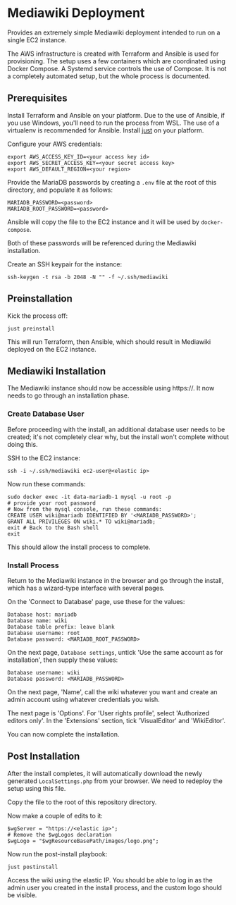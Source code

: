 # Mediawiki Deployment

Provides an extremely simple Mediawiki deployment intended to run on a single EC2 instance.

The AWS infrastructure is created with Terraform and Ansible is used for provisioning. The setup uses a few containers which are coordinated using Docker Compose. A Systemd service controls the use of Compose. It is not a completely automated setup, but the whole process is documented.

## Prerequisites

Install Terraform and Ansible on your platform. Due to the use of Ansible, if you use Windows, you'll need to run the process from WSL. The use of a virtualenv is recommended for Ansible. Install [just](https://github.com/casey/just) on your platform.

Configure your AWS credentials:
```
export AWS_ACCESS_KEY_ID=<your access key id>
export AWS_SECRET_ACCESS_KEY=<your secret access key>
export AWS_DEFAULT_REGION=<your region>
```

Provide the MariaDB passwords by creating a `.env` file at the root of this directory, and populate it as follows:
```
MARIADB_PASSWORD=<password>
MARIADB_ROOT_PASSWORD=<password>
```

Ansible will copy the file to the EC2 instance and it will be used by `docker-compose`.

Both of these passwords will be referenced during the Mediawiki installation.

Create an SSH keypair for the instance:
```
ssh-keygen -t rsa -b 2048 -N "" -f ~/.ssh/mediawiki
```

## Preinstallation

Kick the process off:
```
just preinstall
```

This will run Terraform, then Ansible, which should result in Mediawiki deployed on the EC2 instance.

## Mediawiki Installation

The Mediawiki instance should now be accessible using https://<elastic-ip>. It now needs to go through an installation phase.

### Create Database User

Before proceeding with the install, an additional database user needs to be created; it's not completely clear why, but the install won't complete without doing this.

SSH to the EC2 instance:
```
ssh -i ~/.ssh/mediawiki ec2-user@<elastic ip>
```

Now run these commands:
```
sudo docker exec -it data-mariadb-1 mysql -u root -p
# provide your root password
# Now from the mysql console, run these commands:
CREATE USER wiki@mariadb IDENTIFIED BY '<MARIADB_PASSWORD>';
GRANT ALL PRIVILEGES ON wiki.* TO wiki@mariadb;
exit # Back to the Bash shell
exit
```

This should allow the install process to complete.

### Install Process

Return to the Mediawiki instance in the browser and go through the install, which has a wizard-type interface with several pages.

On the 'Connect to Database' page, use these for the values:
```
Database host: mariadb
Database name: wiki
Database table prefix: leave blank
Database username: root
Database password: <MARIADB_ROOT_PASSWORD>
```

On the next page, `Database settings`, untick 'Use the same account as for installation', then supply these values:
```
Database username: wiki
Database password: <MARIADB_PASSWORD>
```

On the next page, 'Name', call the wiki whatever you want and create an admin account using whatever credentials you wish.

The next page is 'Options'. For 'User rights profile', select 'Authorized editors only'. In the 'Extensions' section, tick 'VisualEditor' and 'WikiEditor'.

You can now complete the installation.

## Post Installation

After the install completes, it will automatically download the newly generated `LocalSettings.php` from your browser. We need to redeploy the setup using this file.

Copy the file to the root of this repository directory.

Now make a couple of edits to it:
```
$wgServer = "https://<elastic ip>";
# Remove the $wgLogos declaration
$wgLogo = "$wgResourceBasePath/images/logo.png";
```

Now run the post-install playbook:
```
just postinstall
```

Access the wiki using the elastic IP. You should be able to log in as the admin user you created in the install process, and the custom logo should be visible.
